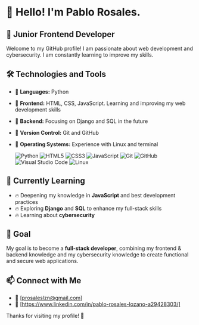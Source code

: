 # 👋 Hello! I'm Pablo Rosales. 

## 🚀 Junior Frontend Developer

Welcome to my GitHub profile! I am passionate about web development and cybersecurity. I am constantly learning to improve my skills.

## 🛠️ Technologies and Tools
- 🔹 **Languages:** Python
- 🔹 **Frontend:** HTML, CSS, JavaScript. Learning and improving my web development skills
- 🔹 **Backend:** Focusing on Django and SQL in the future
- 🔹 **Version Control:** Git and GitHub
- 🔹 **Operating Systems:** Experience with Linux and terminal

  ![Python](https://img.shields.io/badge/Python%20-%2314354C.svg?style=for-the-badge&logo=python&logoColor=white)
  ![HTML5](https://img.shields.io/badge/HTML5%20-%23E34F26.svg?style=for-the-badge&logo=html5&logoColor=white)
  ![CSS3](https://img.shields.io/badge/CSS%20-%231572B6.svg?style=for-the-badge&logo=css3&logoColor=white)
  ![JavaScript](https://img.shields.io/badge/JavaScript%20-%23F7DF1E.svg?style=for-the-badge&logo=javascript&logoColor=black)
  ![Git](https://img.shields.io/badge/git-%23F05033.svg?style=for-the-badge&logo=git&logoColor=white)
  ![GitHub](https://img.shields.io/badge/github-%23121011.svg?style=for-the-badge&logo=github&logoColor=white)
  ![Visual Studio Code](https://img.shields.io/badge/Visual%20Studio%20Code-0078d7.svg?style=for-the-badge&logo=visual-studio-code&logoColor=white)
  ![Linux](https://img.shields.io/badge/Linux-FCC624?style=for-the-badge&logo=linux&logoColor=black) 

## 📌 Currently Learning
- 🔥 Deepening my knowledge in **JavaScript** and best development practices
- 🔥 Exploring **Django** and **SQL** to enhance my full-stack skills
- 🔥 Learning about **cybersecurity**

## 🌱 Goal
My goal is to become a **full-stack developer**, combining my frontend & backend knowledge and my cybersecurity knowledge to create functional and secure web applications.

## 📫 Connect with Me
- 📧 [prosaleslzn@gmail.com]
- 💼 [https://www.linkedin.com/in/pablo-rosales-lozano-a29428303/]

Thanks for visiting my profile! 🚀



